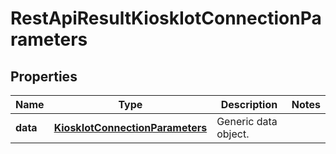 
# RestApiResultKioskIotConnectionParameters

## Properties
Name | Type | Description | Notes
------------ | ------------- | ------------- | -------------
**data** | [**KioskIotConnectionParameters**](KioskIotConnectionParameters.md) | Generic data object. | 



